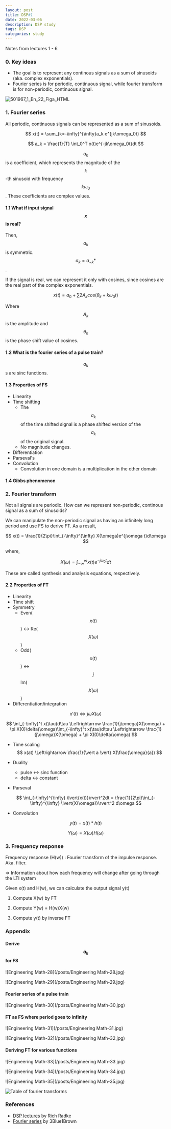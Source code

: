 ```yaml
---
layout: post
title: DSP#1
date: 2022-03-06
description: DSP study
tags: DSP 
categories: study
---
```


Notes from lectures 1 - 6

### 0. Key ideas

* The goal is to represent any continous signals as a sum of sinusoids (aka. complex exponentials).
* Fourier series is for periodic, continuous signal, while fourier transform is for non-periodic, continuous signal. 

![501967_1_En_22_Figa_HTML](/posts/501967_1_En_22_Figa_HTML.png)

 ### 1. Fourier series

All periodic, continuous signals can be represented as a sum of sinusoids. 

$$
x(t) = \sum_{k=-\infty}^{\infty}a_k e^{jk\omega_0t}
$$

$$
a_k = \frac{1}{T} \int_0^T x(t)e^{-jk\omega_0t}dt
$$

$$ a_k $$ is a coefficient, which represents the magnitude of the $$ k $$-th sinusoid with frequency $$ k\omega_0 $$. These coefficients are complex values. 

#### 1.1 What if input signal $$ x $$ is real? 

Then, $$ a_k $$ is symmetric. $$ a_k = a_{-k}* $$.

If the signal is real, we can represent it only with cosines, since cosines are the real part of the complex exponentials.

$$
x(t) = a_0 + \sum 2A_k cos(\theta_k + k\omega_0t)
$$

Where $$ A_k $$ is the amplitude and $$ \theta_k $$ is the phase shift value of cosines. 

#### 1.2 What is the fourier series of a pulse train? 

$$ a_k $$s are sinc functions. 

#### 1.3 Properties of FS 

* Linearity
* Time shifting 
  * The $$ a_k $$ of the time shifted signal is a phase shifted version of the $$ a_k $$ of the original signal. 
  * No magnitude changes.
* Differentiation 
* Parseval's 
* Convolution 
  * Convolution in one domain is a multiplication in the other domain

#### 1.4 Gibbs phenomenon 



### 2. Fourier transform 

Not all signals are periodic. How can we represent non-periodic, continous signal as a sum of sinusoids? 

We can manipulate the non-periodic signal as having an infinitely long period and use FS to derive FT. As a result, 

$$
x(t) = \frac{1}{2\pi}\int_{-\infty}^{\infty} X(\omega)e^{j\omega t}d\omega
$$

 where, 

$$
X(\omega) = \int_{-\infty}^{\infty} x(t)e^{-j\omega_0t}dt
$$

These are called synthesis and analysis equations, respectively. 

#### 2.2 Properties of FT

* Linearity 
* Time shift
* Symmetry
  * Even($$ x(t) $$) <-> Re($$ X(\omega) $$)
  * Odd($$ x(t) $$) <-> $$ j $$Im($$ X(\omega) $$)
* Differentiation/integration 

$$
x'(t) \Leftrightarrow j\omega X(\omega)
$$

$$
\int_{-\infty}^t x(\tau)d\tau \Leftrightarrow \frac{1}{j\omega}X(\omega) + \pi X(0)\delta(\omega)\int_{-\infty}^t x(\tau)d\tau \Leftrightarrow \frac{1}{j\omega}X(\omega) + \pi X(0)\delta(\omega)
$$

* Time scaling
  $$
  x(at) \Leftrightarrow \frac{1}{\vert a \vert} X(\frac{\omega}{a})
  $$

* Duality 

  * pulse <-> sinc function 
  * delta <-> constant

* Parseval

$$
\int_{-\infty}^{\infty} \lvert{x(t)}\rvert^2dt = \frac{1}{2\pi}\int_{-\infty}^{\infty} \lvert{X(\omega)}\rvert^2 d\omega
$$

* Convolution 

$$
y(t) = x(t) * h(t)
$$

$$
Y(\omega) = X(\omega)H(\omega)
$$

### 3. Frequency response 

Frequency response (H(w)) : Fourier transform of the impulse response. Aka. filter.

⇒ Information about how each frequency will change after going through the LTI system

Given x(t) and H(w), we can calculate the output signal y(t)

1. Compute X(w) by FT

2. Compute Y(w) = H(w)X(w)

3. Compute y(t) by inverse FT

   

### Appendix 

#### Derive $$ a_k $$ for FS 

![Engineering Math-28](/posts/Engineering Math-28.jpg)

![Engineering Math-29](/posts/Engineering Math-29.jpg)

#### Fourier series of a pulse train

![Engineering Math-30](/posts/Engineering Math-30.jpg)

#### FT as FS where period goes to infinity 

![Engineering Math-31](/posts/Engineering Math-31.jpg)

![Engineering Math-32](/posts/Engineering Math-32.jpg)

#### Deriving FT for various functions 

![Engineering Math-33](/posts/Engineering Math-33.jpg)

![Engineering Math-34](/posts/Engineering Math-34.jpg)

![Engineering Math-35](/posts/Engineering Math-35.jpg)

![Table of fourier transforms](/posts/media_c7a_c7afa2a9-47ad-4363-a0c8-49f6b107d1ff_phpZzh3jE.png)



### References 

* [DSP lectures](https://www.youtube.com/playlist?list=PLuh62Q4Sv7BUSzx5Jr8Wrxxn-U10qG1et) by Rich Radke
* [Fourier series](https://www.youtube.com/watch?v=r6sGWTCMz2k) by 3Blue1Brown 